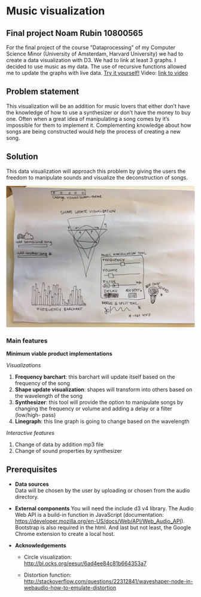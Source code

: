 # Music visualization 
## Final project Noam Rubin 10800565
For the final project of the course "Dataprocessing" of my Computer Science Minor (University of Amsterdam, Harvard University) we had to create a data visualization with D3. We had to link at least 3 graphs. I decided to use music as my data. The use of recursive functions allowed me to update the graphs with live data.
[Try it yourself!](https://noamrubin22.github.io/finalproject/)
Video: [link to video](https://www.youtube.com/watch?v=dp6riqiaczA&feature=youtu.be)

## Problem statement
This visualization will be an addition for music lovers that either don’t have the knowledge of how to use a synthesizer or don’t have the money to buy one. Often when a great idea of manipulating a song comes by it’s impossible for them to implement it. Complementing knowledge about how songs are being constructed would help the process of creating a new song.

## Solution
This data visualization will approach this problem by giving the users the freedom to manipulate sounds and visualize the deconstruction of songs.

![](https://github.com/noamrubin22/finalproject/blob/master/doc/sketchy.jpg) 

### Main features
**Minimum viable product implementations**

 *Visualizations*
  1. **Frequency barchart**: this barchart will update itself based on the frequency of the song
  2. **Shape update visualization**: shapes will transform into others based on the wavelength of the song
  3. **Synthesizer**: this tool will provide the option to manipulate songs by changing the frequency or volume and adding a delay or a filter (low/high- pass)
  4. **Linegraph**: this line graph is going to change based on the wavelength

 *Interactive features*
  1. Change of data by addition mp3 file
  2. Change of sound properties by synthesizer
  
  
## Prerequisites
* **Data sources**  
  Data will be chosen by the user by uploading or chosen from the audio directory.
  
* **External components**
  You will need the include d3 v4 library. The Audio Web API is a build-in function in JavaScript (documentation: https://developer.mozilla.org/en-US/docs/Web/API/Web_Audio_API). Bootstrap is also required in the html. And last but not least, the Google Chrome extension to create a local host. 

* **Acknowledgements** 
  * Circle visualization: 
      http://bl.ocks.org/eesur/6ad4ee84c81b664353a7 

  * Distortion function:
      http://stackoverflow.com/questions/22312841/waveshaper-node-in-webaudio-how-to-emulate-distortion
   

